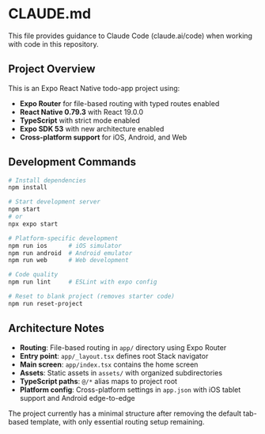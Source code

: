 # CLAUDE.md

This file provides guidance to Claude Code (claude.ai/code) when working with code in this repository.

## Project Overview

This is an Expo React Native todo-app project using:
- **Expo Router** for file-based routing with typed routes enabled
- **React Native 0.79.3** with React 19.0.0
- **TypeScript** with strict mode enabled
- **Expo SDK 53** with new architecture enabled
- **Cross-platform support** for iOS, Android, and Web

## Development Commands

```bash
# Install dependencies
npm install

# Start development server
npm start
# or
npx expo start

# Platform-specific development
npm run ios      # iOS simulator
npm run android  # Android emulator  
npm run web      # Web development

# Code quality
npm run lint     # ESLint with expo config

# Reset to blank project (removes starter code)
npm run reset-project
```

## Architecture Notes

- **Routing**: File-based routing in `app/` directory using Expo Router
- **Entry point**: `app/_layout.tsx` defines root Stack navigator
- **Main screen**: `app/index.tsx` contains the home screen
- **Assets**: Static assets in `assets/` with organized subdirectories
- **TypeScript paths**: `@/*` alias maps to project root
- **Platform config**: Cross-platform settings in `app.json` with iOS tablet support and Android edge-to-edge

The project currently has a minimal structure after removing the default tab-based template, with only essential routing setup remaining.